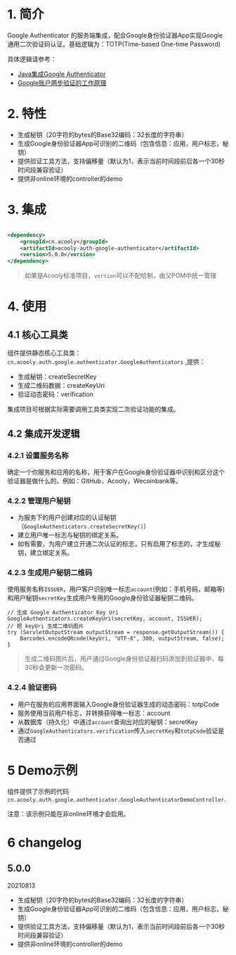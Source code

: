 <!-- title: Google身份验证器 -->
<!-- name: acooly-auth-google-authenticator -->
<!-- type: app -->
<!-- author: zhangpu -->
<!-- date: 2021-08-13 -->

# 1. 简介

Google Authenticator 的服务端集成，配合Google身份验证器App实现Google通用二次验证码认证。基础逻辑为：TOTP(Time-based One-time Password)

具体逻辑请参考：

* [Java集成Google Authenticator](https://ghthou.github.io/2018/01/13/Java-%E9%9B%86%E6%88%90-Google-Authenticator/)
* [Google账户两步验证的工作原理](https://blog.seetee.me/post/2011/google-two-step-verification/)

# 2. 特性

* 生成秘钥（20字符的bytes的Base32编码：32长度的字符串）
* 生成Google身份验证器App可识别的二维码（包含信息：应用，用户标志，秘钥）
* 提供验证工具方法，支持偏移量（默认为1，表示当前时间段前后各一个30秒时间段兼容验证）
* 提供非online环境的controller的demo

# 3. 集成

```xml

<dependency>
    <groupId>cn.acooly</groupId>
    <artifactId>acooly-auth-google-authenticator</artifactId>
    <version>5.0.0</version>
</dependency>
```

> 如果是Acooly标准项目，`version`可以不配给制，由父POM中统一管理

# 4. 使用

## 4.1 核心工具类

组件提供静态核心工具类：`cn.acooly.auth.google.authenticator.GoogleAuthenticators` ,提供：

* 生成秘钥：createSecretKey
* 生成二维码数据：createKeyUri
* 验证动态密码：verification

集成项目可根据实际需要调用工具类实现二次验证功能的集成。

## 4.2 集成开发逻辑

### 4.2.1 设置服务名称

确定一个你服务和应用的名称，用于客户在Google身份验证器中识别和区分这个验证器是做什么的。例如：GitHub，Acooly，Wecoinbank等。

### 4.2.2 管理用户秘钥

* 为服务下的用户创建对应的认证秘钥（`GoogleAuthenticators.createSecretKey()`）
* 建立用户唯一标志与秘钥的绑定关系。
* 如有需要，为用户建立开通二次认证的标志，只有启用了标志的，才生成秘钥，建立绑定关系。

### 4.2.3 生成用户秘钥二维码

使用服务名称`ISSUER`，用户客户识别唯一标志`account`(例如：手机号码，邮箱等)和用户秘钥`secretKey`生成用户专用的Google身份验证器秘钥二维码。

```
// 生成 Google Authenticator Key Uri
GoogleAuthenticators.createKeyUri(secretKey, account, ISSUER);
// 把 keyUri 生成二维码图片
try (ServletOutputStream outputStream = response.getOutputStream()) {
    Barcodes.encodeQRcode(keyUri, "UTF-8", 300, outputStream, false);
}
```

> 生成二维码图片后，用户通过Google身份验证器扫码添加到验证器中，每30秒会更新一次密码。

### 4.2.4 验证密码

* 用户在服务的应用界面输入Google身份验证器生成的动态密码：totpCode
* 服务使用当前用户标志，并转换获得唯一标志：account
* 从数据库（持久化）中通过`account`查询出对应的秘钥：secretKey
* 通过`GoogleAuthenticators.verification`传入`secretKey`和`totpCode`验证是否通过

# 5 Demo示例

组件提供了示例的代码`cn.acooly.auth.google.authenticator.GoogleAuthenticatorDemoController`.

注意：该示例只能在非online环境才会启用。

# 6 changelog

## 5.0.0

20210813

* 生成秘钥（20字符的bytes的Base32编码：32长度的字符串）
* 生成Google身份验证器App可识别的二维码（包含信息：应用，用户标志，秘钥）
* 提供验证工具方法，支持偏移量（默认为1，表示当前时间段前后各一个30秒时间段兼容验证）
* 提供非online环境的controller的demo
